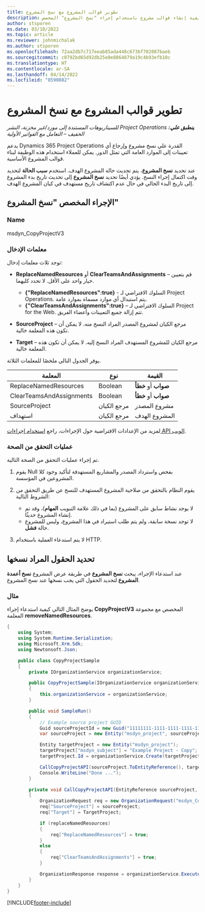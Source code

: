 ```yaml
---
title: تطوير قوالب المشروع مع نسخ المشروع‬
description: يوفر هذا الموضوع معلومات حول كيفية إنشاء قوالب مشروع باستخدام إجراء "نسخ المشروع" المخصص.
author: stsporen
ms.date: 03/10/2022
ms.topic: article
ms.reviewer: johnmichalak
ms.author: stsporen
ms.openlocfilehash: 72aa2db7c717eeab85ada448c673bf702087baeb
ms.sourcegitcommit: c0792bd65d92db25e0e8864879a19c4b93efb10c
ms.translationtype: HT
ms.contentlocale: ar-SA
ms.lasthandoff: 04/14/2022
ms.locfileid: "8590882"
---
```

# <a name="develop-project-templates-with-copy-project"></a>تطوير قوالب المشروع مع نسخ المشروع‬

_**ينطبق علي:** ‏‫Project Operations للسيناريوهات المستندة إلى مورد/غير مخزنة‬، ‏‫النشر الخفيف – التعامل مع الفواتير الأولية‬_

يدعم Dynamics 365 Project Operations القدرة علي نسخ مشروع وإرجاع أي تعيينات إلى الموارد العامة التي تمثل الدور. يمكن للعملاء استخدام هذه الوظيفة لبناء قوالب المشروع الأساسية.

عند تحديد **نسخ المشروع**، يتم تحديث حالة المشروع الهدف. استخدم **سبب الحالة** لتحديد وقت اكتمال إجراء النسخ. يؤدي أيضًا تحديد **نسخ المشروع** إلى تحديث تاريخ بدء المشروع إلى تاريخ البدء الحالي في حال عدم اكتشاف تاريخ مستهدف في كيان المشروع الهدف.

## <a name="copy-project-custom-action"></a>الإجراء المخصص "نسخ المشروع"

### <a name="name"></a>Name 

msdyn\_CopyProjectV3

### <a name="input-parameters"></a>معلمات الإدخال

توجد ثلاث معلمات إدخال:

- **ReplaceNamedResources** أو **ClearTeamsAndAssignments** – قم بتعيين خيار واحد على الأقل. لا تحدد كليهما.

    - **\{"ReplaceNamedResources":true\}** - السلوك الافتراضي لـ Project Operations. يتم استبدال أي موارد مسماة بموارد عامة.
    - **\{"ClearTeamsAndAssignments":true\}** – السلوك الافتراضي لـ Project for the Web. تتم إزالة جميع التعيينات وأعضاء الفريق.

- **SourceProject** – مرجع الكيان لمشروع المصدر المراد النسخ منه. لا يمكن أن تكون هذه المعلمة خالية.
- **Target** – مرجع الكيان للمشروع المستهدف المراد النسخ إليه. لا يمكن أن تكون هذه المعلمة خالية.

يوفر الجدول التالي ملخصًا للمعلمات الثلاثة.

| المعلمة                | نوع             | القيمة‬                 |
|--------------------------|------------------|-----------------------|
| ReplaceNamedResources    | Boolean          | **صواب** أو **خطأ** |
| ClearTeamsAndAssignments | Boolean          | **صواب** أو **خطأ** |
| SourceProject            | مرجع الكيان | مشروع المصدر    |
| استهداف                   | مرجع الكيان | المشروع الهدف    |

لمزيد من الإعدادات الافتراضية حول الإجراءات، راجع [استخدام إجراءات API الويب](/powerapps/developer/common-data-service/webapi/use-web-api-actions).

### <a name="validations"></a>عمليات التحقق من الصحة

تم إجراء عمليات التحقق من الصحة التالية.

1. يقوم Null بفحص واسترداد المصدر والمشاريع المستهدفة لتأكيد وجود كلا المشروعين في المؤسسة.
2. يقوم النظام بالتحقق من صلاحية المشروع المستهدف للنسخ عن طريق التحقق من الشروط التالية:

    - لا يوجد نشاط سابق على المشروع (بما في ذلك علامة التبويب **المهام**)، وقد تم إنشاء المشروع حديثًا.
    - لا توجد نسخة سابقة، ولم يتم طلب استيراد في هذا المشروع، وليس للمشروع حالة **فشل**.

3. لا يتم استدعاء العملية باستخدام HTTP.

## <a name="specify-fields-to-copy"></a>تحديد الحقول المراد نسخها

عند استدعاء الإجراء، يبحث **نسخ المشروع** في طريقة عرض المشروع **نسخ أعمدة المشروع** لتحديد الحقول التي يجب نسخها عند نسخ المشروع.

### <a name="example"></a>مثال

يوضح المثال التالي كيفية استدعاء إجراء **CopyProjectV3** المخصص مع مجموعة المعلمة **removeNamedResources**.

```C#
{
    using System;
    using System.Runtime.Serialization;
    using Microsoft.Xrm.Sdk;
    using Newtonsoft.Json;

    public class CopyProjectSample
    {
        private IOrganizationService organizationService;

        public CopyProjectSample(IOrganizationService organizationService)
        {
            this.organizationService = organizationService;
        }

        public void SampleRun()
        {
            // Example source project GUID
            Guid sourceProjectId = new Guid("11111111-1111-1111-1111-111111111111");
            var sourceProject = new Entity("msdyn_project", sourceProjectId);

            Entity targetProject = new Entity("msdyn_project");
            targetProject["msdyn_subject"] = "Example Project - Copy";
            targetProject.Id = organizationService.Create(targetProject);

            CallCopyProjectAPI(sourceProject.ToEntityReference(), targetProject.ToEntityReference(), copyOption, true, false);
            Console.WriteLine("Done ...");
        }

        private void CallCopyProjectAPI(EntityReference sourceProject, EntityReference TargetProject, bool replaceNamedResources = true, bool clearTeamsAndAssignments = false)
        {
            OrganizationRequest req = new OrganizationRequest("msdyn_CopyProjectV3");
            req["SourceProject"] = sourceProject;
            req["Target"] = TargetProject;

            if (replaceNamedResources)
            {
                req["ReplaceNamedResources"] = true;
            }
            else
            {
                req["ClearTeamsAndAssignments"] = true;
            }

            OrganizationResponse response = organizationService.Execute(req);
        }
    }
}
```

[!INCLUDE[footer-include](../includes/footer-banner.md)]
